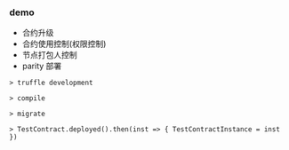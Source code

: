 ### demo

- 合约升级
- 合约使用控制(权限控制)
- 节点打包人控制
- parity 部署

`> truffle development`

`> compile`

`> migrate`

`> TestContract.deployed().then(inst => { TestContractInstance = inst })`
